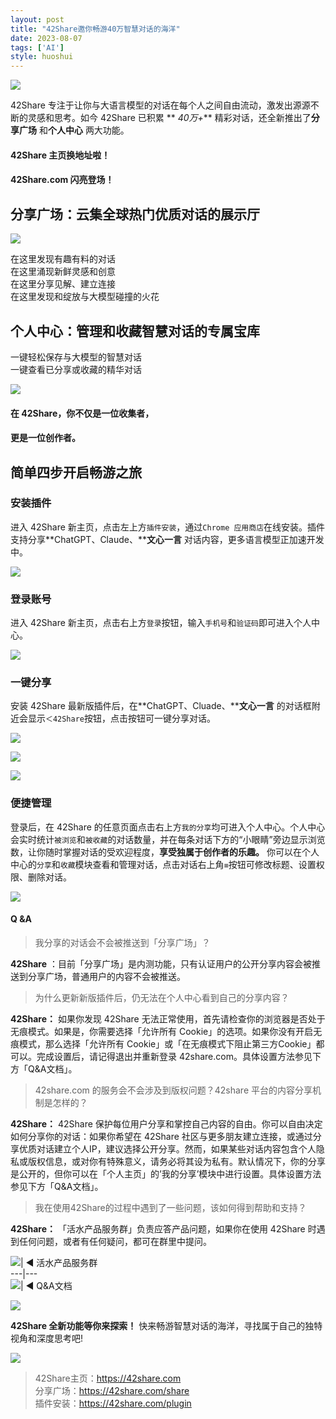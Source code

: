 ```yaml
---
layout: post
title: "42Share邀你畅游40万智慧对话的海洋"
date: 2023-08-07
tags: ['AI']
style: huoshui
---
```


![](/assets/images/c7a13f1295314d0e9e1e78b25e7e53f5.png)

42Share 专注于让你与大语言模型的对话在每个人之间自由流动，激发出源源不断的灵感和思考。如今 42Share 已积累 ** _40万+_**
精彩对话，还全新推出了**分享广场** 和**个人中心** 两大功能。

#### **42Share 主页换地址啦！**

#### **42Share.com 闪亮登场！**

## 分享广场：云集全球热门优质对话的展示厅

![](/assets/images/3a3d7e8d777444d886657e42074da8d7.jpg)

在这里发现有趣有料的对话  
在这里涌现新鲜灵感和创意  
在这里分享见解、建立连接  
在这里发现和绽放与大模型碰撞的火花

## 个人中心：管理和收藏智慧对话的专属宝库

一键轻松保存与大模型的智慧对话  
一键查看已分享或收藏的精华对话

![](/assets/images/f5f9db1dabfb40af985636d700b8d414.jpg)

#### 在 42Share，你不仅是一位收集者，

#### 更是一位创作者。

## 简单四步开启畅游之旅

### 安装插件

进入 42Share 新主页，点击左上方`插件安装`，通过`Chrome
应用商店`在线安装。插件支持分享**ChatGPT、Claude、****文心一言** 对话内容，更多语言模型正加速开发中。

![](/assets/images/2644c658f0f040cb93a113b5cb4bae1b.png)

### 登录账号

进入 42Share 新主页，点击右上方`登录`按钮，输入`手机号`和`验证码`即可进入个人中心。

![](/assets/images/f4fab12d7f204f1586227e7f6534c501.png)

### 一键分享

安装 42Share 最新版插件后，在**ChatGPT、Cluade、****文心一言**
的对话框附近会显示`＜42Share`按钮，点击按钮可一键分享对话。

![](/assets/images/541015a526824929b2f8e284a2eed619.gif)

![](/assets/images/58fbf826eaf5476c883f9505ffde3e8e.jpg)

![](/assets/images/73b6e074fef14659ac7a827f374bab8b.png)

### 便捷管理

登录后，在 42Share
的任意页面点击右上方`我的分享`均可进入个人中心。个人中心会实时统计`被浏览`和`被收藏`的对话数量，并在每条对话下方的“小眼睛”旁边显示浏览数，让你随时掌握对话的受欢迎程度，**享受独属于创作者的乐趣。**
你可以在个人中心的`分享`和`收藏`模块查看和管理对话，点击对话右上角`≡`按钮可修改标题、设置权限、删除对话。

![](/assets/images/3a4fa1821f3346e9a855080e24e5c388.jpg)

#### **Q &A**

> 我分享的对话会不会被推送到「分享广场」？

**42Share** ：目前「分享广场」是内测功能，只有认证用户的公开分享内容会被推送到分享广场，普通用户的内容不会被推送。

> 为什么更新新版插件后，仍无法在个人中心看到自己的分享内容？

**42Share：** 如果你发现 42Share 无法正常使用，首先请检查你的浏览器是否处于无痕模式。如果是，你需要选择「允许所有
Cookie」的选项。如果你没有开启无痕模式，那么选择「允许所有
Cookie」或「在无痕模式下阻止第三方Cookie」都可以。完成设置后，请记得退出并重新登录 42share.com。具体设置方法参见下方「Q&A文档」。

> 42share.com 的服务会不会涉及到版权问题？42share 平台的内容分享机制是怎样的？

**42Share：** 42Share 保护每位用户分享和掌控自己内容的自由。你可以自由决定如何分享你的对话：如果你希望在 42Share
社区与更多朋友建立连接，或通过分享优质对话建立个人IP，建议选择公开分享。然而，如果某些对话内容包含个人隐私或版权信息，或对你有特殊意义，请务必将其设为私有。默认情况下，你的分享是公开的，但你可以在「个人主页」的’我的分享’模块中进行设置。具体设置方法参见下方「Q&A文档」。

> 我在使用42Share的过程中遇到了一些问题，该如何得到帮助和支持？

**42Share：** 「活水产品服务群」负责应答产品问题，如果你在使用 42Share 时遇到任何问题，或者有任何疑问，都可在群里中提问。

![](/assets/images/837f5338189d43c19a102e42154bc4d1.jpg)|
◀ 活水产品服务群  
---|---  
![](/assets/images/b8fe93f80b494b66a4bf3b20fc49b387.png)|
◀ Q&A文档  
  
![](/assets/images/d27e17c9872540719b8b33b500e6fbff.png)

**42Share 全新功能等你来探索！** 快来畅游智慧对话的海洋，寻找属于自己的独特视角和深度思考吧!

![](/assets/images/720afdf1d8664b098817f722bbaae528.png)

> 42Share主页：https://42share.com  
> 分享广场：https://42share.com/share  
> 插件安装：https://42share.com/plugin  
>

  

  

